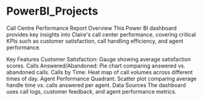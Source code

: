 # PowerBI_Projects

Call Centre Performance Report
Overview
This Power BI dashboard provides key insights into Claire's call center performance, covering critical KPIs such as customer satisfaction, call handling efficiency, and agent performance.

Key Features
Customer Satisfaction: Gauge showing average satisfaction scores.
Calls Answered/Abandoned: Pie chart comparing answered vs. abandoned calls.
Calls by Time: Heat map of call volumes across different times of day.
Agent Performance Quadrant: Scatter plot comparing average handle time vs. calls answered per agent.
Data Sources
The dashboard uses call logs, customer feedback, and agent performance metrics.
